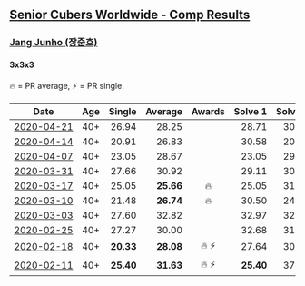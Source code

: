 <style>table {white-space: nowrap;}</style>

## [Senior Cubers Worldwide - Comp Results](/scw-comp/results/)
### [Jang Junho (장준호)](../jang_junho.md)
#### 3x3x3

🔥 = PR average, ⚡ = PR single.

| Date | Age | Single | Average | Awards | Solve 1 | Solve 2 | Solve 3 | Solve 4 | Solve 5 | Video |
| :--: | :--: | --: | --: | :--: | --: | --: | --: | --: | --: | :-- |
| [2020-04-21](../../results/333/2020-04-21.md) | 40+ | 26.94 | 28.25 |  | 28.71 | 30.98 | 29.07 | 26.98 | 26.94 | [Link](https://www.facebook.com/events/880278499062375/permalink/884489028641322/) |
| [2020-04-14](../../results/333/2020-04-14.md) | 40+ | 20.91 | 26.83 |  | 30.58 | 20.91 | 25.61 | 28.09 | 26.80 | [Link](https://www.facebook.com/events/982619255468618/permalink/987222175008326/) |
| [2020-04-07](../../results/333/2020-04-07.md) | 40+ | 23.05 | 28.67 |  | 23.05 | 29.76 | 27.13 | 29.13 | 30.36 | [Link](https://www.facebook.com/events/510082903229069/permalink/514134769490549/) |
| [2020-03-31](../../results/333/2020-03-31.md) | 40+ | 27.66 | 30.92 |  | 29.11 | 30.44 | 41.83 | 27.66 | 33.20 | [Link](https://www.facebook.com/events/207898257161923/permalink/211438673474548/) |
| [2020-03-17](../../results/333/2020-03-17.md) | 40+ | 25.05 | **25.66** | 🔥 | 25.05 | 31.74 | 26.00 | 25.40 | 25.59 | [Link](https://www.facebook.com/events/280686576235146/permalink/281744432796027/) |
| [2020-03-10](../../results/333/2020-03-10.md) | 40+ | 21.48 | **26.74** | 🔥 | 30.50 | 24.12 | 21.48 | 25.61 | 31.94 | [Link](https://www.facebook.com/events/164742401163863/permalink/167767190861384/) |
| [2020-03-03](../../results/333/2020-03-03.md) | 40+ | 27.60 | 32.82 |  | 32.97 | 32.96 | 32.54 | 27.60 | 33.23 | [Link](https://www.facebook.com/events/241721610185997/permalink/243492503342241/) |
| [2020-02-25](../../results/333/2020-02-25.md) | 40+ | 27.27 | 30.00 |  | 32.68 | 31.98 | 30.00 | 28.06 | 27.27 | [Link](https://www.facebook.com/events/196320811461109/permalink/198533781239812/) |
| [2020-02-18](../../results/333/2020-02-18.md) | 40+ | **20.33** | **28.08** | 🔥 ⚡ | 27.64 | 30.36 | **20.33** | 26.23 | 30.93 | [Link](https://www.facebook.com/events/2558750947697073/permalink/2563702233868611/) |
| [2020-02-11](../../results/333/2020-02-11.md) | 40+ | **25.40** | **31.63** | 🔥 ⚡ | **25.40** | 37.37 | 34.36 | 29.66 | 30.87 | [Link](https://www.facebook.com/events/616423959107229/permalink/618758058873819/) |


<!-- Global site tag (gtag.js) - Google Analytics -->
<script async src="https://www.googletagmanager.com/gtag/js?id=UA-86348435-3"></script>
<script>window.dataLayer = window.dataLayer || []; function gtag() {dataLayer.push(arguments);} gtag('js', new Date()); gtag('config', 'UA-86348435-3');</script>
